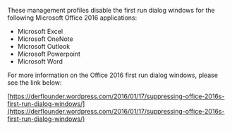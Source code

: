 These management profiles disable the first run dialog windows for the following Microsoft Office 2016 applications:

* Microsoft Excel
* Microsoft OneNote
* Microsoft Outlook
* Microsoft Powerpoint
* Microsoft Word

For more information on the Office 2016 first run dialog windows, please see the link below:

[https://derflounder.wordpress.com/2016/01/17/suppressing-office-2016s-first-run-dialog-windows/](https://derflounder.wordpress.com/2016/01/17/suppressing-office-2016s-first-run-dialog-windows/)


